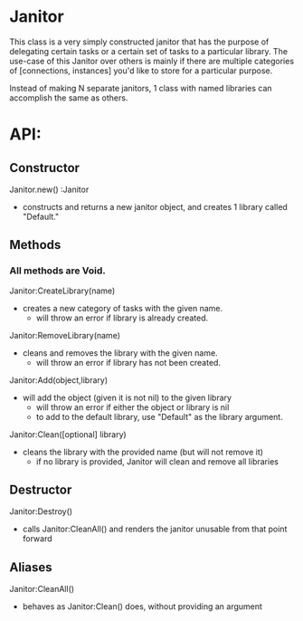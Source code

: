 # Janitor

This class is a very simply constructed janitor that has the purpose of delegating certain tasks or a certain set of tasks to a particular library. 
The use-case of this Janitor over others is mainly if there are multiple categories of [connections, instances] you'd like to store for a particular purpose.

Instead of making N separate janitors, 1 class with named libraries can accomplish the same as others.

# API:

## Constructor

Janitor.new() :Janitor
* constructs and returns a new janitor object, and creates 1 library called "Default."

## Methods
### **All methods are Void.**
Janitor:CreateLibrary(name)
* creates a new category of tasks with the given name.
  - will throw an error if library is already created.

Janitor:RemoveLibrary(name)
* cleans and removes the library with the given name.
  - will throw an error if library has not been created.

Janitor:Add(object,library)
* will add the object (given it is not nil) to the given library
  - will throw an error if either the object or library is nil
  - to add to the default library, use "Default" as the library argument.

Janitor:Clean([optional] library)
* cleans the library with the provided name (but will not remove it)
  - if no library is provided, Janitor will clean and remove all libraries

## Destructor
Janitor:Destroy()
* calls Janitor:CleanAll() and renders the janitor unusable from that point forward

## Aliases
Janitor:CleanAll()
* behaves as Janitor:Clean() does, without providing an argument
